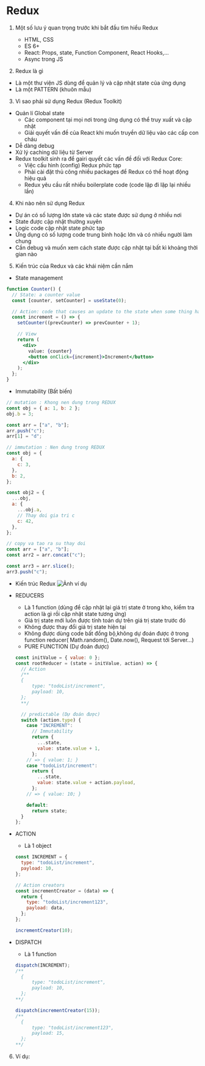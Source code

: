 # Redux

1. Một số lưu ý quan trọng trước khi bắt đầu tìm hiểu Redux

   - HTML, CSS
   - ES 6+
   - React: Props, state, Function Component, React Hooks,...
   - Async trong JS

2. Redux là gì

- Là một thư viện JS dùng để quản lý và cập nhật state của ứng dụng
- Là một PATTERN (khuôn mẫu)

3. Vì sao phải sử dụng Redux (Redux Toolkit)

- Quản lí Global state
  - Các component tại mọi nơi trong ứng dụng có thể truy xuất và cập nhật
  - Giải quyết vấn đề của React khi muốn truyền dữ liệu vào các cấp con cháu
- Dễ dàng debug
- Xử lý caching dữ liệu từ Server
- Redux toolkit sinh ra để gairi quyết các vấn đề đối với Redux Core:
  - Việc cấu hình (config) Redux phức tạp
  - Phải cài đặt thủ công nhiều packages để Redux có thể hoạt động hiệu quả
  - Redux yêu cầu rất nhiều boilerplate code (code lặp đi lặp lại nhiều lần)

4. Khi nào nên sử dụng Redux

- Dự án có số lượng lớn state và các state được sử dụng ở nhiều nơi
- State được cập nhật thường xuyên
- Logic code cập nhật state phức tạp
- Ứng dụng có số lượng code trung bình hoặc lớn và có nhiều người làm chung
- Cần debug và muốn xem cách state được cập nhật tại bất kì khoảng thời gian nào

5. Kiến trúc của Redux và các khái niệm cần nắm

- State management

```jsx
function Counter() {
  // State: a counter value
  const [counter, setCounter] = useState(0);

  // Action: code that causes an update to the state when some thing happens
  const increment = () => {
    setCounter((prevCounter) => prevCounter + 1);

    // View
    return (
      <div>
        value: {counter}
        <button onClick={increment}>Increment</button>
      </div>
    );
  };
}
```

- Immutability (Bất biến)

```jsx
// mutation : Khong nen dung trong REDUX
const obj = { a: 1, b: 2 };
obj.b = 3;

const arr = ["a", "b"];
arr.push("c");
arr[1] = "d";
```

```jsx
// immutation : Nen dung trong REDUX
const obj = {
  a: {
    c: 3,
  },
  b: 2,
};

const obj2 = {
  ...obj,
  a: {
    ...obj.a,
    // Thay doi gia tri c
    c: 42,
  },
};

// copy va tao ra su thay doi
const arr = ["a", "b"];
const arr2 = arr.concat("c");

const arr3 = arr.slice();
arr3.push("c");
```

- Kiến trúc Redux
  ![Ảnh ví dụ](https://redux.js.org/assets/images/ReduxDataFlowDiagram-49fa8c3968371d9ef6f2a1486bd40a26.gif)

- REDUCERS

  - Là 1 function (dùng để cập nhật lại giá trị state ở trong kho, kiểm tra action là gì rồi cập nhật state tương ứng)
  - Giá trị state mới luôn được tính toán dự trên giá trị state trước đó
  - Không được thay đổi giá trị state hiện tại
  - Không được dùng code bất đồng bộ,không dự đoán được ở trong function reducer( Math.random(), Date.now(), Request tới Server...)
  - PURE FUNCTION (Dự đoán được)

  ```jsx
  const initValue = { value: 0 };
  const rootReducer = (state = initValue, action) => {
    // Action
    /**
    {
        type: "todoList/increment",
        payload: 10,
    };
    **/

    // predictable (Dự đoán được)
    switch (action.type) {
      case "INCREMENT":
        // Immutability
        return {
          ...state,
          value: state.value + 1,
        };
      // => { value: 1; }
      case "todoList/increment":
        return {
          ...state,
          value: state.value + action.payload,
        };
      // => { value: 10; }

      default:
        return state;
    }
  };
  ```

- ACTION

  - Là 1 object

  ```jsx
  const INCREMENT = {
    type: "todoList/increment",
    payload: 10,
  };

  // Action creators
  const incrementCreator = (data) => {
    return {
      type: "todoList/increment123",
      payload: data,
    };
  };

  incrementCreator(10);
  ```

- DISPATCH

  - Là 1 function

  ```jsx
  dispatch(INCREMENT);
  /** 
    {
        type: "todoList/increment",
        payload: 10,
    };
  **/

  dispatch(incrementCreator(15));
  /** 
    {
        type: "todoList/increment123",
        payload: 15,
    };
  **/
  ```

6. Ví dụ:
